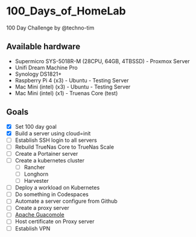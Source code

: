 # 100_Days_of_HomeLab
100 Day Challenge by @techno-tim


## Available hardware

- Supermicro SYS-5018R-M (28CPU, 64GB, 4TBSSD)  -  Proxmox Server
- Unifi Dream Machine Pro
- Synology DS1821+
- Raspberry Pi 4 (x3) - Ubuntu - Testing Server
- Mac Mini (intel) (x3) - Ubuntu -  Testing Server
- Mac Mini (intel) (x1) - Truenas Core (test)

## Goals

- [x] Set 100 day goal
- [x] Build a server using cloud=init
- [ ] Establish SSH login to all servers
- [ ] Rebuild TrueNas Core to TrueNas Scale
- [ ] Create a Portainer server
- [ ] Create a kubernetes cluster
  - [ ] Rancher
  - [ ] Longhorn
  - [ ] Harvester
- [ ] Deploy a workload on Kubernetes
- [ ] Do something in Codespaces
- [ ] Automate a server configure from Github
- [ ] Create a proxy server
- [ ] [Apache Guacomole](https://guacamole.apache.org/)
- [ ] Host certificate on Proxy server
- [ ] Establish VPN
